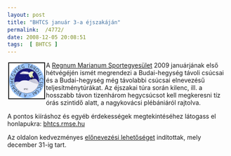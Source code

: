 ```yaml
---
layout: post
title: "BHTCS január 3-a éjszakáján"
permalink:  /4772/ 
date: 2008-12-05 20:08:51
tags:  [ BHTCS ] 
---
```

<a rel="lightbox" href="/files/images/logo.jpg"><img src="/files/images/logo.jpg" width="80" height="80" vspace="2" hspace="2" border="2" align="left" /></a>A <a href="http://www.rmse.hu">Regnum Marianum Sportegyesület</a> 2009 januárjának első hétvégéjén ismét megrendezi a Budai-hegység távoli csúcsai és a Budai-hegység még távolabbi csúcsai elnevezésű teljesítménytúrákat.&nbsp;Az éjszakai túra során kilenc, ill. a hosszabb távon tizenhárom hegycsúcsot kell megkeresni tíz órás szintidő alatt, a nagykovácsi plébániáról rajtolva.

A pontos kiíráshoz és egyéb érdekességek megtekintéséhez látogass el honlapukra: <a href="http://bhtcs.rmse.hu">bhtcs.rmse.hu</a>

Az oldalon kedvezményes <a href="http://bhtcs.rmse.hu/zp">előnevezési lehetőséget</a> indítottak, mely december 31-ig tart.



<!--break-->  
&nbsp;

&nbsp;

